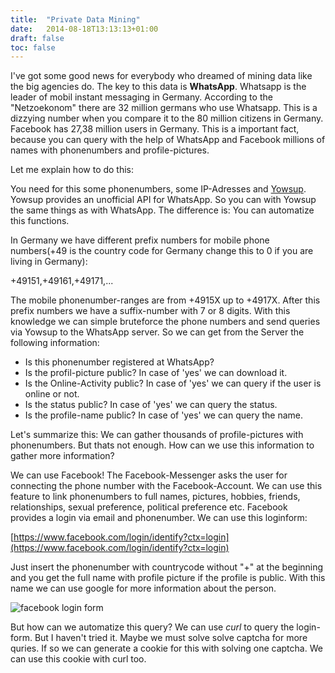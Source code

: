 ```yaml
---
title:  "Private Data Mining"
date:   2014-08-18T13:13:13+01:00
draft: false
toc: false
---
```


I've got some good news for everybody who dreamed of mining data like the big agencies do. The key to this data is **WhatsApp**. Whatsapp is the leader of mobil instant messaging in Germany. According to the "Netzoekonom" there are 32 million germans who use Whatsapp. This is a dizzying number when you compare it to the 80 million citizens in Germany. Facebook has 27,38 million users in Germany. This is a important fact, because you can query with the help of WhatsApp and Facebook millions of names with phonenumbers and profile-pictures. 

Let me explain how to do this:

You need for this some phonenumbers, some IP-Adresses and [Yowsup](https://github.com/shibumi/yowsup). Yowsup provides an unofficial API for WhatsApp. So you can with Yowsup the same things as with WhatsApp. The difference is: You can automatize this functions. 

In Germany we have different prefix numbers for mobile phone numbers(+49 is the country code for Germany change this to 0 if you are living in Germany):

+49151,+49161,+49171,...

The mobile phonenumber-ranges are from +4915X up to +4917X. After this prefix numbers we have a suffix-number with 7 or 8 digits. With this knowledge we can simple bruteforce the phone numbers and send queries via Yowsup to the WhatsApp server. 
So we can get from the Server the following information:

* Is this phonenumber registered at WhatsApp?
* Is the profil-picture public? In case of 'yes' we can download it.
* Is the Online-Activity public? In case of 'yes' we can query if the user is online or not.
* Is the status public? In case of 'yes' we can query the status.
* Is the profile-name public? In case of 'yes' we can query the name.

Let's summarize this: We can gather thousands of profile-pictures with phonenumbers. But thats not enough. How can we use this information to gather more information? 

We can use Facebook! The Facebook-Messenger asks the user for connecting the phone number with the Facebook-Account. We can use this feature to link phonenumbers to full names, pictures, hobbies, friends, relationships, sexual preference, political preference etc. Facebook provides a login via email and phonenumber. We can use this loginform:

[https://www.facebook.com/login/identify?ctx=login](https://www.facebook.com/login/identify?ctx=login)

Just insert the phonenumber with countrycode without "+" at the beginning and you get the full name with profile picture if the profile is public. With this name we can use google for more information about the person.

![facebook login form](/img/facebook_en.png)

But how can we automatize this query? We can use *curl* to query the login-form. But I haven't tried it. Maybe we must solve solve captcha for more quries. If so we can generate a cookie for this with solving one captcha. We can use this cookie with curl too. 

